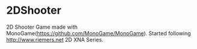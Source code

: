 ﻿# 2DShooter

2D Shooter Game made with MonoGame(https://github.com/MonoGame/MonoGame).
Started following http://www.riemers.net 2D XNA Series.